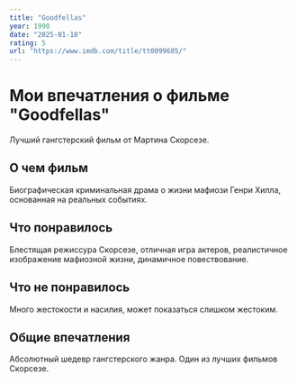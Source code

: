 ```yaml
---
title: "Goodfellas"
year: 1990
date: "2025-01-18"
rating: 5
url: "https://www.imdb.com/title/tt0099685/"
---
```


# Мои впечатления о фильме "Goodfellas"

Лучший гангстерский фильм от Мартина Скорсезе.

## О чем фильм

Биографическая криминальная драма о жизни мафиози Генри Хилла, основанная на реальных событиях.

## Что понравилось

Блестящая режиссура Скорсезе, отличная игра актеров, реалистичное изображение мафиозной жизни, динамичное повествование.

## Что не понравилось

Много жестокости и насилия, может показаться слишком жестоким.

## Общие впечатления

Абсолютный шедевр гангстерского жанра. Один из лучших фильмов Скорсезе.
